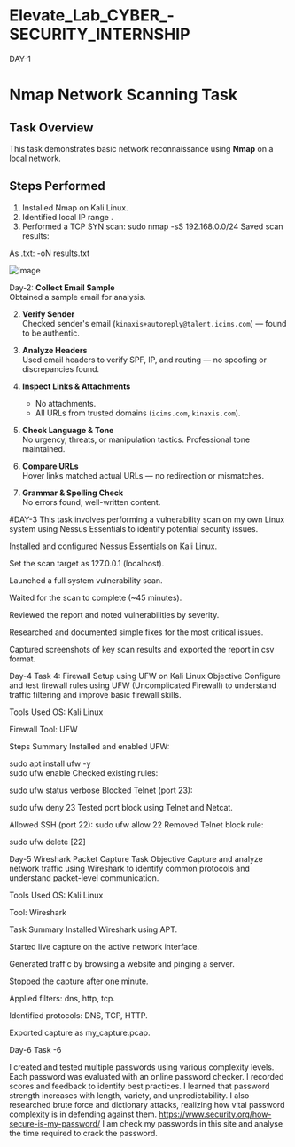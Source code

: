 # Elevate_Lab_CYBER_-SECURITY_INTERNSHIP
DAY-1

#  Nmap Network Scanning Task

## Task Overview
This task demonstrates basic network reconnaissance using **Nmap** on a local network.

## Steps Performed
1. Installed Nmap on Kali Linux.
2. Identified local IP range .
3. Performed a TCP SYN scan:
   sudo nmap -sS 192.168.0.0/24
Saved scan results:

As .txt: -oN results.txt

![image](https://github.com/user-attachments/assets/a11e6930-1d02-435e-83fb-99f292a762bc)


 Day-2:
 **Collect Email Sample**  
   Obtained a sample email for analysis.

2. **Verify Sender**  
   Checked sender's email (`kinaxis+autoreply@talent.icims.com`) — found to be authentic.

3. **Analyze Headers**  
   Used email headers to verify SPF, IP, and routing — no spoofing or discrepancies found.

4. **Inspect Links & Attachments**  
   - No attachments.
   - All URLs from trusted domains (`icims.com`, `kinaxis.com`).

5. **Check Language & Tone**  
   No urgency, threats, or manipulation tactics. Professional tone maintained.

6. **Compare URLs**  
   Hover links matched actual URLs — no redirection or mismatches.

7. **Grammar & Spelling Check**  
   No errors found; well-written content.

#DAY-3
This task involves performing a vulnerability scan on my own Linux system using Nessus Essentials to identify potential security issues.

Installed and configured Nessus Essentials on Kali Linux.

Set the scan target as 127.0.0.1 (localhost).

Launched a full system vulnerability scan.

Waited for the scan to complete (~45 minutes).

Reviewed the report and noted vulnerabilities by severity.

Researched and documented simple fixes for the most critical issues.

Captured screenshots of key scan results and exported the report in csv format.

Day-4
 Task 4: Firewall Setup using UFW on Kali Linux
 Objective
Configure and test firewall rules using UFW (Uncomplicated Firewall) to understand traffic filtering and improve basic firewall skills.

 Tools Used
OS: Kali Linux

Firewall Tool: UFW

 Steps Summary
Installed and enabled UFW:


sudo apt install ufw -y  
sudo ufw enable
Checked existing rules:

sudo ufw status verbose
Blocked Telnet (port 23):

sudo ufw deny 23
Tested port block using Telnet and Netcat.

Allowed SSH (port 22):
sudo ufw allow 22
Removed Telnet block rule:


sudo ufw delete [22]

Day-5
Wireshark Packet Capture Task
 Objective
Capture and analyze network traffic using Wireshark to identify common protocols and understand packet-level communication.

 Tools Used
OS: Kali Linux

Tool: Wireshark

 Task Summary
Installed Wireshark using APT.

Started live capture on the active network interface.

Generated traffic by browsing a website and pinging a server.

Stopped the capture after one minute.

Applied filters: dns, http, tcp.

Identified protocols: DNS, TCP, HTTP.

Exported capture as my_capture.pcap.

Day-6
Task -6

I created and tested multiple passwords using various complexity levels.
Each password was evaluated with an online password checker.
I recorded scores and feedback to identify best practices.
I learned that password strength increases with length, variety, and unpredictability.
I also researched brute force and dictionary attacks, realizing how vital password complexity is in defending against them.
https://www.security.org/how-secure-is-my-password/
I am check my passwords in this site and analyse the time required to crack the password.
